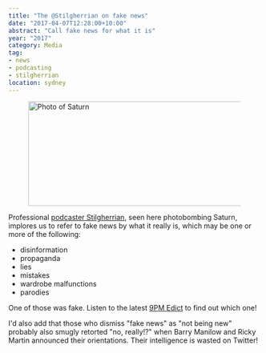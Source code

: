 ```yaml
---
title: "The @Stilgherrian on fake news"
date: "2017-04-07T12:28:00+10:00"
abstract: "Call fake news for what it is"
year: "2017"
category: Media
tag:
- news
- podcasting
- stilgherrian
location: sydney
---
```

<p></p>

<figure><img src="https://rubenerd.com/files/2017/GTY_saturn@1x.jpg" alt="Photo of Saturn" style="width:500px; height:209px" srcset="https://rubenerd.com/files/2017/GTY_saturn@1x.jpg 1x, https://rubenerd.com/files/2017/GTY_saturn@2x.jpg 2x" /></figure>

Professional [podcaster Stilgherrian], seen here photobombing Saturn, implores us to refer to fake news by what it really is, which may be one or more of the following:

* disinformation
* propaganda
* lies
* mistakes
* wardrobe malfunctions
* parodies

One of those was fake. Listen to the latest [9PM Edict] to find out which one!

I'd also add that those who dismiss "fake news" as "not being new" probably also smugly retorted "no, really!?" when Barry Manilow and Ricky Martin announced their orientations. Their intelligence is wasted on Twitter!

[podcaster Stilgherrian]: https://stilgherrian.com/
[9PM Edict]: https://stilgherrian.com/edict/00066/

